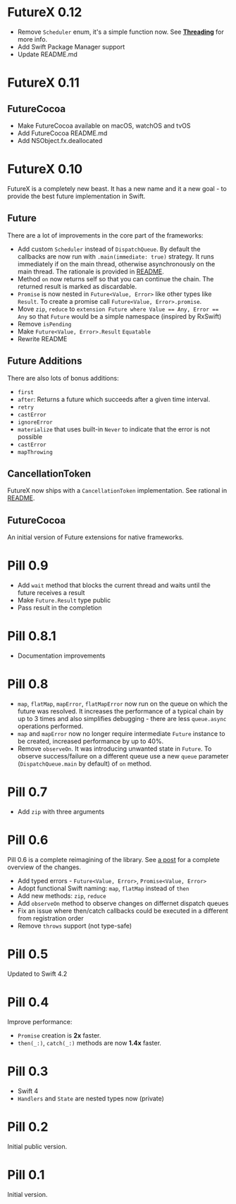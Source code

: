 # FutureX 0.12

- Remove `Scheduler` enum, it's a simple function now. See [**Threading**](https://github.com/kean/FutureX#threading) for more info.
- Add Swift Package Manager support
- Update README.md

# FutureX 0.11

## FutureCocoa

- Make FutureCocoa available on macOS, watchOS and tvOS
- Add FutureCocoa README.md
- Add NSObject.fx.deallocated

# FutureX 0.10

FutureX is a completely new beast. It has a new name and it a new goal - to provide the best future implementation in Swift.

## Future

There are a lot of improvements in the core part of the frameworks:

- Add custom `Scheduler` instead of `DispatchQueue`. By default the callbacks are now run with `.main(immediate: true)` strategy. It runs immediately if on the main thread, otherwise asynchronously on the main thread. The rationale is provided in [README](https://github.com/kean/FutureX).
- Method `on` now returns self so that you can continue the chain. The returned result is marked as discardable.
- `Promise` is now nested in `Future<Value, Error>` like other types like `Result`. To create a promise call `Future<Value, Error>.promise`.
- Move `zip`, `reduce` to `extension Future where Value == Any, Error == Any` so that `Future` would be a simple namespace (inspired by RxSwift)
- Remove `isPending`
- Make `Future<Value, Error>.Result` `Equatable`
- Rewrite README

## Future Additions

There are also lots of bonus additions:

- `first`
- `after`: Returns a future which succeeds after a given time interval.
- `retry`
- `castError`
- `ignoreError`
- `materialize` that uses built-in `Never` to indicate that the error is not possible
- `castError`
- `mapThrowing`

## CancellationToken

FutureX now ships with a  `CancellationToken` implementation. See rational in [README](https://github.com/kean/FutureX).

## FutureCocoa

An initial version of Future extensions for native frameworks.

# Pill 0.9

- Add `wait` method that blocks the current thread and waits until the future receives a result
- Make `Future.Result` type public
- Pass result in the completion

# Pill 0.8.1

- Documentation improvements

# Pill 0.8

- `map`, `flatMap`, `mapError`, `flatMapError` now run on the queue on which the future was resolved. It increases the performance of a typical chain by up to 3 times and also simplifies debugging - there are less `queue.async` operations performed.
- `map` and `mapError` now no longer require intermediate `Future` instance to be created, increased performance by up to 40%.
- Remove `observeOn`. It was introducing unwanted state in `Future`. To observe success/failure on a different queue use a new `queue` parameter (`DispatchQueue.main` by default) of `on` method. 

# Pill 0.7

- Add `zip` with three arguments

# Pill 0.6

Pill 0.6 is a complete reimagining of the library. See [a post](https://kean.github.io/post/future) for a complete overview of the changes.

- Add typed errors - `Future<Value, Error>`, `Promise<Value, Error>`
- Adopt functional Swift naming: `map`, `flatMap` instead of `then`
- Add new methods: `zip`, `reduce`
- Add `observeOn` method to observe changes on differnet dispatch queues
- Fix an issue where then/catch callbacks could be executed in a different from registration order
- Remove `throws` support (not type-safe)

# Pill 0.5

Updated to Swift 4.2

# Pill 0.4

Improve performance:
- `Promise` creation is **2x** faster.
- `then(_:)`, `catch(_:)` methods are now **1.4x** faster.

# Pill 0.3

- Swift 4
- `Handlers` and `State` are nested types now (private)

# Pill 0.2

Initial public version.

# Pill 0.1

Initial version.

